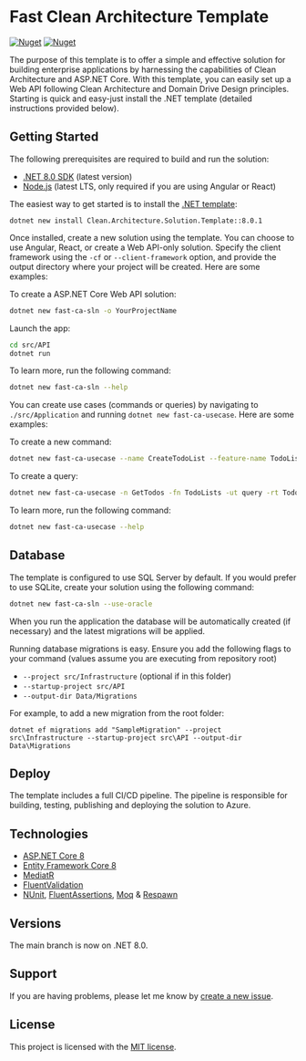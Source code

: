 # Fast Clean Architecture Template

[![Nuget](https://img.shields.io/nuget/v/Fast.Clean.Architecture.Solution.Template?label=NuGet)](https://www.nuget.org/packages/Fast.Clean.Architecture.Solution.Template)
[![Nuget](https://img.shields.io/nuget/dt/Fast.Clean.Architecture.Solution.Template?label=Downloads)](https://www.nuget.org/packages/Fast.Clean.Architecture.Solution.Template)

The purpose of this template is to offer a simple and effective solution for building enterprise applications 
by harnessing the capabilities of Clean Architecture and ASP.NET Core. 
With this template, you can easily set up a Web API following Clean Architecture and Domain Drive Design principles. 
Starting is quick and easy-just install the .NET template (detailed instructions provided below).


## Getting Started

The following prerequisites are required to build and run the solution:

- [.NET 8.0 SDK](https://dotnet.microsoft.com/download/dotnet/8.0) (latest version)
- [Node.js](https://nodejs.org/) (latest LTS, only required if you are using Angular or React)

The easiest way to get started is to install the [.NET template](https://www.nuget.org/packages/Fast.Clean.Architecture.Solution.Template):
```
dotnet new install Clean.Architecture.Solution.Template::8.0.1
```

Once installed, create a new solution using the template. You can choose to use Angular, React, or create a Web API-only solution. Specify the client framework using the `-cf` or `--client-framework` option, and provide the output directory where your project will be created. Here are some examples:

To create a ASP.NET Core Web API solution:
```bash
dotnet new fast-ca-sln -o YourProjectName
```

Launch the app:
```bash
cd src/API
dotnet run
```

To learn more, run the following command:
```bash
dotnet new fast-ca-sln --help
```

You can create use cases (commands or queries) by navigating to `./src/Application` and running `dotnet new fast-ca-usecase`. Here are some examples:

To create a new command:
```bash
dotnet new fast-ca-usecase --name CreateTodoList --feature-name TodoLists --usecase-type command --return-type int
```

To create a query:
```bash
dotnet new fast-ca-usecase -n GetTodos -fn TodoLists -ut query -rt TodosVm
```

To learn more, run the following command:
```bash
dotnet new fast-ca-usecase --help
```

## Database

The template is configured to use SQL Server by default. If you would prefer to use SQLite, create your solution using the following command:

```bash
dotnet new fast-ca-sln --use-oracle
```

When you run the application the database will be automatically created (if necessary) and the latest migrations will be applied.

Running database migrations is easy. Ensure you add the following flags to your command (values assume you are executing from repository root)

* `--project src/Infrastructure` (optional if in this folder)
* `--startup-project src/API`
* `--output-dir Data/Migrations`

For example, to add a new migration from the root folder:

 `dotnet ef migrations add "SampleMigration" --project src\Infrastructure --startup-project src\API --output-dir Data\Migrations`

## Deploy

The template includes a full CI/CD pipeline. The pipeline is responsible for building, testing, publishing and deploying the solution to Azure.

## Technologies

* [ASP.NET Core 8](https://docs.microsoft.com/en-us/aspnet/core/introduction-to-aspnet-core)
* [Entity Framework Core 8](https://docs.microsoft.com/en-us/ef/core/)
* [MediatR](https://github.com/jbogard/MediatR)
* [FluentValidation](https://fluentvalidation.net/)
* [NUnit](https://nunit.org/), [FluentAssertions](https://fluentassertions.com/), [Moq](https://github.com/devlooped/moq) & [Respawn](https://github.com/jbogard/Respawn)

## Versions
The main branch is now on .NET 8.0.

## Support

If you are having problems, please let me know by [create a new issue](https://github.com/christianrd/FastCleanArchitecture/issues/new/choose).

## License

This project is licensed with the [MIT license](LICENSE).
